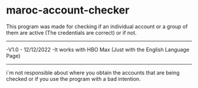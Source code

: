 # maroc-account-checker

This program was made for checking if an individual account or a group of them are active (The credentials are correct) or if not.

------

-V1.0 - 12/12/2022
-It works with HBO Max (Just with the English Language Page)

------

i´m not responsible about where you obtain the accounts that are being checked or if you use the program with a bad intention.
